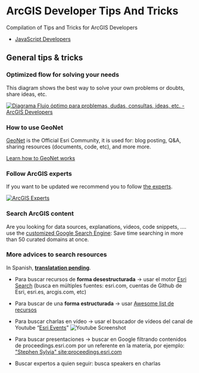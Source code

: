 # ArcGIS Developer Tips And Tricks
Compilation of Tips and Tricks for ArcGIS Developers

* [JavaScript Developers](./javascript-developers)

## General tips & tricks

### Optimized flow for solving your needs

This diagram shows the best way to solve your own problems or doubts, share ideas, etc.

[![Diagrama Flujo óptimo para problemas, dudas, consultas, ideas, etc. - ArcGIS Developers](https://docs.google.com/drawings/d/e/2PACX-1vTwKhAflcJlY6FEiZBXazN03oAnOTeuA1DwRFtDkukiVV_T5I4evJpXRwi2AbP64HefgyxaGJN1C9mf/pub?w=800)](https://docs.google.com/drawings/d/10wn0eFBefNuNB2cVS_Z0R3jRYSH4i3apV_uCE2RFU-M/edit?usp=sharing)

### How to use GeoNet

[GeoNet](https://community.esri.com/) is the Official Esri Community, it is used for: blog posting, Q&A, sharing resources (documents, code, etc), and more more. 

[Learn how to GeoNet works](https://community.esri.com/docs/DOC-11240-geonet-manual)

### Follow ArcGIS experts

If you want to be updated we recommend you to follow [the experts](https://esri-es.github.io/arcgis-experts).

[![ArcGIS Experts](https://esri-es.github.io/arcgis-experts/assets/imgs/arcgis-experts-tool.png)](https://esri-es.github.io/arcgis-experts)

### Search ArcGIS content

Are you looking for data sources, explanations, videos, code snippets, .... use the [customized Google Search Engine](https://github.com/esri-es/arcgis-search): Save time searching in more than 50 curated domains at once.

### More advices to search resources

In Spanish, [**translatation pending**](https://github.com/esri-es/arcgis-developer-tips-and-tricks/issues/1).

* Para buscar recursos de **forma desestructurada** -> usar el motor [Esri Search](https://esri-es.github.io/arcgis-search) (busca en múltiples fuentes: esri.com, cuentas de Github de Esri, esri.es, arcgis.com, etc)

* Para buscar de una **forma estructurada** -> usar [Awesome list de recursos](https://esri-es.github.io/awesome-arcgis)

* Para buscar charlas en vídeo -> usar el buscador de vídeos del canal de Youtube “[Esri Events](https://www.youtube.com/channel/UC_yE3TatdZKAXvt_TzGJ6mw)”
![Youtube Screenshot](https://user-images.githubusercontent.com/826965/32048072-6d1ed95e-ba48-11e7-97b2-1e46c7919337.jpg)

* Para buscar presentaciones -> buscar en Google filtrando contenidos de proceedings.esri.com por un referente en la materia, por ejemplo: ["Stephen Sylvia" site:proceedings.esri.com](https://www.google.es/search?q=%22Stephen+Sylvia%22+site%3Aproceedings.esri.com&oq=%22Stephen+Sylvia%22+site%3Aproceedings.esri.com&gs_l=psy-ab.3...14716.15588.0.15866.4.4.0.0.0.0.70.256.4.4.0....0...1.1.64.psy-ab..0.0.0....0.EUxMn4ZT6nU)

* Buscar expertos a quien seguir: busca speakers en charlas
